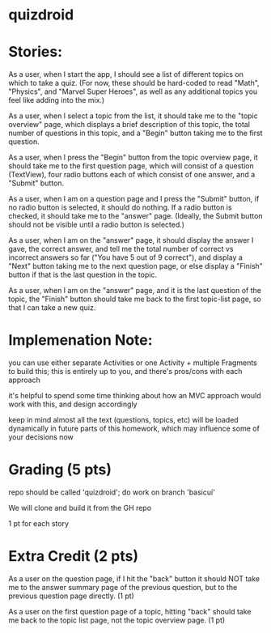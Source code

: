 # quizdroid

# Stories:

As a user, when I start the app, I should see a list of different topics on which to take a quiz. (For now, these should be hard-coded to read "Math", "Physics", and "Marvel Super Heroes", as well as any additional topics you feel like adding into the mix.)

As a user, when I select a topic from the list, it should take me to the "topic overview" page, which displays a brief description of this topic, the total number of questions in this topic, and a "Begin" button taking me to the first question.

As a user, when I press the "Begin" button from the topic overview page, it should take me to the first question page, which will consist of a question (TextView), four radio buttons each of which consist of one answer, and a "Submit" button.

As a user, when I am on a question page and I press the "Submit" button, if no radio button is selected, it should do nothing. If a radio button is checked, it should take me to the "answer" page. (Ideally, the Submit button should not be visible until a radio button is selected.)

As a user, when I am on the "answer" page, it should display the answer I gave, the correct answer, and tell me the total number of correct vs incorrect answers so far ("You have 5 out of 9 correct"), and display a "Next" button taking me to the next question page, or else display a "Finish" button if that is the last question in the topic.

As a user, when I am on the "answer" page, and it is the last question of the topic, the "Finish" button should take me back to the first topic-list page, so that I can take a new quiz.

# Implemenation Note:

you can use either separate Activities or one Activity + multiple Fragments to build this; this is entirely up to you, and there's pros/cons with each approach

it's helpful to spend some time thinking about how an MVC approach would work with this, and design accordingly

keep in mind almost all the text (questions, topics, etc) will be loaded dynamically in future parts of this homework, which may influence some of your decisions now

# Grading (5 pts)

repo should be called 'quizdroid'; do work on branch 'basicui'

We will clone and build it from the GH repo

1 pt for each story

# Extra Credit (2 pts)

As a user on the question page, if I hit the "back" button it should NOT take me to the answer summary page of the previous question, but to the previous question page directly. (1 pt)

As a user on the first question page of a topic, hitting "back" should take me back to the topic list page, not the topic overview page. (1 pt)
